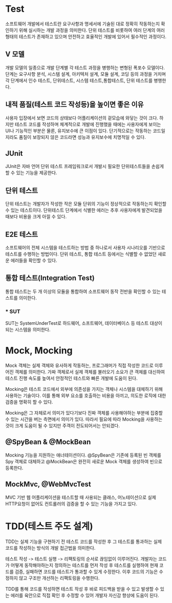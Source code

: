 # Test

소프트웨어 개발에서 테스트란 요구사항과 명세서에 기술된 대로 정확히 작동하는지 확인하기 위해 실시하는 개발 과정을 의미한다. 단위 테스트를 비롯하여 여러 단계의 여러 형태의 테스트가 존재하고 있으며 안전하고 효율적인 개발에 있어서 필수적인 과정이다.

## V 모델

개발 모델의 일종으로 개발 단계별 각 테스트 과정을 병행하는 변형된 폭포수 모델이다. 단계는 요구사항 분석, 시스템 설계, 아키텍처 설계, 모듈 설계, 코딩 등의 과정을 거치며 각 단계에서 인수 테스트, 단위테스트, 시스템 테스트,통합테스트, 단위 테스트를 병행한다.

## 내적 품질(테스트 코드 작성등)을 높이면 좋은 이유

사용자 입장에서 보면 코드의 상태보다 어플리케이션의 겉모습에 와닿는 것이 크다. 하지만 테스트 코드를 작성하며 체계적으로 개발에 진행했을 때에는 사용자에게 보이는 UI나 기능적인 부분은 물론, 유지보수에 큰 이점이 있다. 단기적으로는 작동하는 코드일지라도 품질이 보장되지 않은 코드라면 성능과 유지보수에 치명적일 수 있다. 

## JUnit

JUnit은 자바 언어 단위 테스트 프레임워크로서 개발시 필요한 단위테스트들을 손쉽게 할 수 있는 기능을 제공한다.

## 단위 테스트

단위 테스트는 개발자가 작성한 작은 모듈 단위의 기능이 정상적으로 작동하는지 확인할 수 있는 테스트이다. 단위테스트 단계에서 식별한 에러는 추후 사용자에게 발견되었을 때보다 비용을 크게 아낄 수 있다.

## E2E 테스트

소프트웨어의 전체 시스템을 테스트하는 방법 중 하나로서 사용자 시나리오를 기반으로 테스트를 수행하는 방법이다. 단위 테스트, 통합 테스트 등에서는 식별할 수 없었던 새로운 에러들을 확인할 수 있다.

## 통합 테스트(Integration Test)

통합 테스트는 두 개 이상의 모듈을 통합하여 소프트웨어 동작 전반을 확인할 수 있는 테스트를 의미한다. 

### * SUT

SUT는 SystemUnderTest로 하드웨어, 소프트웨어, 데이터베이스 등 테스트 대상이 되는 시스템을 의미한다.

# Mock, Mocking

Mock 객체는 실제 객체와 유사하게 작동하는, 프로그래머가 직접 작성한 코드로 이루어진 객체를 의미한다. 가짜 객체로서 실제 객체를 불러오기 소요가 큰 객체를 대신하여 테스트 진행 속도를 높여서 안정적인 테스트와 빠른 개발에 도움이 된다.  

Mocking은 테스트 코드에서 외부에 의존성을 가지는 객체나 시스템을 대체하기 위해 사용하는 기술이다. 이를 통해 외부 요소를 호출하는 비용을 아끼고, 의도한 로직에 대한 검증을 명확히 할 수 있다. 

Mocking은 그 자체로서 의미가 있다기보다 진짜 객체를 사용해야하는 부분에 집중할 수 있는 시간을 버는 측면에서 의미가 있다. 따라서 필요에 따라 Mocking을 사용하는 것이 크게 도움이 될 수 있지만 주객이 전도되어서는 안되겠다.

## @SpyBean & @MockBean

Mocking 기능을 지원하는 애너테이션이다. @SpyBean은 기존에 등록된 빈 객체를 Spy 객체로 대체하고 @MockBean은 완전히 새로운 Mock 객체를 생성하여 빈으로 등록한다. 

## MockMvc, @WebMvcTest

MVC 기반 웹 어플리케이션을 테스트할 때 사용되는 클래스, 어노테이션으로 실제 HTTP요청이 없어도 컨트롤러의 검증을 할 수 있는 기능을 가지고 있다. 

# TDD(테스트 주도 설계)

TDD는 실제 기능을 구현하기 전 테스트 코드를 작성한 후 그 테스트를 통과하는 실제 코드를 작성하는 방식의 개발 접근법을 의미한다. 

테스트 작성 -> 테스트 실행 -> 리팩토링의 순서로 끊임없이 이루어진다.
개발자는 코드가 어떻게 동작해야하는지 정의하는 테스트를 먼저 작성 후 테스트를 실행하여 현재 코드를 검증, 실패하면 코드를 테스트가 통과할 수 있게 수정한다. 이후 코드의 기능은 수정하지 않고 구조만 개선하는 리팩토링을 수행한다.

TDD를 통해 코드를 작성하면 테스트 작성 후 바로 피드백을 받을 수 있고 발생할 수 있는 에러를 육안으로 직접 확인 후 수정할 수 있어 개발자 자신감 향상에 도움이 된다. 